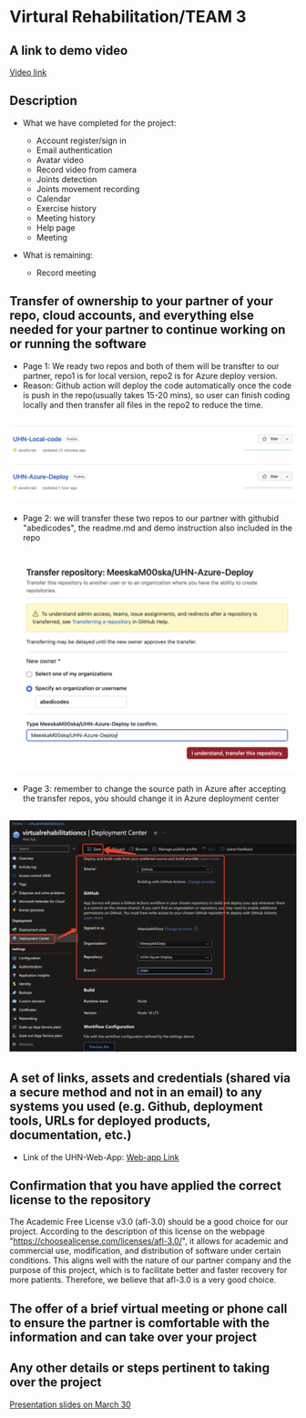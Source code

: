 # Virtural Rehabilitation/TEAM 3

## A link to demo video

[Video link](https://virtualrehabilitationcs.azurewebsites.net)

## Description 
- What we have completed for the project:
  * Account register/sign in
  * Email authentication
  * Avatar video
  * Record video from camera
  * Joints detection
  * Joints movement recording
  * Calendar
  * Exercise history
  * Meeting history
  * Help page
  * Meeting

- What is remaining:
  * Record meeting

## Transfer of ownership to your partner of your repo, cloud accounts, and everything else needed for your partner to continue working on or running the software
- Page 1: We ready two repos and both of them will be transfter to our partner, repo1 is for local version, repo2 is for Azure deploy version.
- Reason: Github action will deploy the code automatically once the code is push in the repo(usually takes 15-20 mins), so user can finish coding locally and then transfer all files in the repo2 to reduce the time. 
## ![page 1](./D4-img/d1.jpg)

- Page 2: we will transfer these two repos to our partner with githubid "abedicodes", the readme.md and demo instruction also included in the repo
## ![page 2](./D4-img/d2.jpg)

- Page 3: remember to change the source path in Azure after accepting the transfer repos, you should change it in Azure deployment center
## ![page 3](./D4-img/d3.jpg)


## A set of links, assets and credentials (shared via a secure method and not in an email) to any systems you used (e.g. Github, deployment tools, URLs for deployed products, documentation, etc.)
- Link of the UHN-Web-App:
[Web-app Link](https://virtualrehabilitationcs.azurewebsites.net)

## Confirmation that you have applied the correct license to the repository
The Academic Free License v3.0 (afl-3.0) should be a good choice for our project.
According to the description of this license on the webpage "https://choosealicense.com/licenses/afl-3.0/", it allows for academic and commercial use, modification, and distribution of software under certain conditions. This aligns well with the nature of our partner company and the purpose of this project, which is to facilitate better and faster recovery for more patients. Therefore, we believe that afl-3.0 is a very good choice.

## The offer of a brief virtual meeting or phone call to ensure the partner is comfortable with the information and can take over your project

## Any other details or steps pertinent to taking over the project
[Presentation slides on March 30]([https://virtualrehabilitationcs.azurewebsites.net](https://docs.google.com/presentation/d/1fnz0nvbl-uW0WusXs9Fl6p0om0zxnza8Rmo6h19UglM/edit?usp=sharing))
